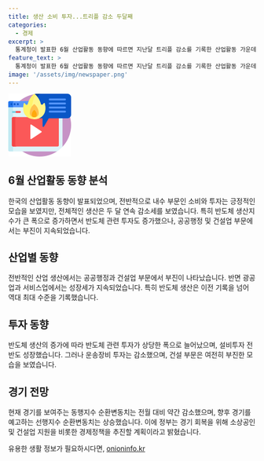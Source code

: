 ```yaml
---
title: 생산 소비 투자...트리플 감소 두달째
categories:
  - 경제
excerpt: >
  통계청이 발표한 6월 산업활동 동향에 따르면 지난달 트리플 감소를 기록한 산업활동 가운데 생산은 2달 연속 감소세를 벗어나지 못했다. 반면 내수 부문인 소비와 투자는 반등을 이루며 반도체 회복 추이의 영향을 받았다. 하지만 공공행정과 건설업 등에서 부진이 나타났으며, 전산업 생산은 0.1% 감소를 기록했다. 반도체 생산은 역대 최대 수준을 기록하며 반도체 회복세가 두드러지게 나타나는 가운데, 건설 부문은 부진을 보였다.
feature_text: >
  통계청이 발표한 6월 산업활동 동향에 따르면 지난달 트리플 감소를 기록한 산업활동 가운데 생산은 2달 연속 감소세를 벗어나지 못했다. 반면 내수 부문인 소비와 투자는 반등을 이루며 반도체 회복 추이의 영향을 받았다. 하지만 공공행정과 건설업 등에서 부진이 나타났으며, 전산업 생산은 0.1% 감소를 기록했다. 반도체 생산은 역대 최대 수준을 기록하며 반도체 회복세가 두드러지게 나타나는 가운데, 건설 부문은 부진을 보였다.
image: '/assets/img/newspaper.png'
---
```


<p><img src="/assets/img/news.png" alt="rentncar 속보" /></p>

<h2>6월 산업활동 동향 분석</h2>

<p>한국의 산업활동 동향이 발표되었으며, 전반적으로 내수 부문인 소비와 투자는 긍정적인 모습을 보였지만, 전체적인 생산은 두 달 연속 감소세를 보였습니다. 특히 반도체 생산지수가 큰 폭으로 증가하면서 반도체 관련 투자도 증가했으나, 공공행정 및 건설업 부문에서는 부진이 지속되었습니다.</p>

<h2>산업별 동향</h2>

<p>전반적인 산업 생산에서는 공공행정과 건설업 부문에서 부진이 나타났습니다. 반면 광공업과 서비스업에서는 성장세가 지속되었습니다. 특히 반도체 생산은 이전 기록을 넘어 역대 최대 수준을 기록했습니다.</p>

<h2>투자 동향</h2>

<p>반도체 생산의 증가에 따라 반도체 관련 투자가 상당한 폭으로 늘어났으며, 설비투자 전반도 성장했습니다. 그러나 운송장비 투자는 감소했으며, 건설 부문은 여전히 부진한 모습을 보였습니다.</p>

<h2>경기 전망</h2>

<p>현재 경기를 보여주는 동행지수 순환변동치는 전월 대비 약간 감소했으며, 향후 경기를 예고하는 선행지수 순환변동치는 상승했습니다. 이에 정부는 경기 회복을 위해 소상공인 및 건설업 지원을 비롯한 경제정책을 추진할 계획이라고 밝혔습니다.</p>
유용한 생활 정보가 필요하시다면, <a href="https://onioninfo.kr" rel="dofollow">onioninfo.kr</a>



